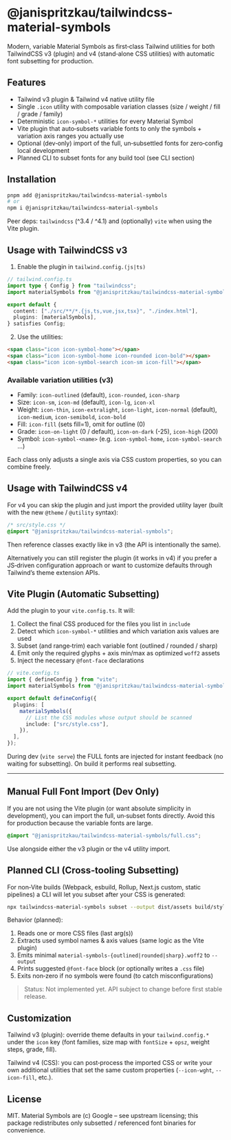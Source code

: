 # @janispritzkau/tailwindcss-material-symbols

Modern, variable Material Symbols as first‑class Tailwind utilities for both TailwindCSS v3 (plugin) and v4 (stand‑alone CSS utilities) with automatic font subsetting for production.

## Features

- Tailwind v3 plugin & Tailwind v4 native utility file
- Single `.icon` utility with composable variation classes (size / weight / fill / grade / family)
- Deterministic `icon-symbol-*` utilities for every Material Symbol
- Vite plugin that auto‑subsets variable fonts to only the symbols + variation axis ranges you actually use
- Optional (dev‑only) import of the full, un‑subsettled fonts for zero‑config local development
- Planned CLI to subset fonts for any build tool (see CLI section)

## Installation

```bash
pnpm add @janispritzkau/tailwindcss-material-symbols
# or
npm i @janispritzkau/tailwindcss-material-symbols
```

Peer deps: `tailwindcss` (^3.4 / ^4.1) and (optionally) `vite` when using the Vite plugin.

## Usage with TailwindCSS v3

1. Enable the plugin in `tailwind.config.(js|ts)`

```ts
// tailwind.config.ts
import type { Config } from "tailwindcss";
import materialSymbols from "@janispritzkau/tailwindcss-material-symbols";

export default {
  content: ["./src/**/*.{js,ts,vue,jsx,tsx}", "./index.html"],
  plugins: [materialSymbols],
} satisfies Config;
```

2. Use the utilities:

```html
<span class="icon icon-symbol-home"></span>
<span class="icon icon-symbol-home icon-rounded icon-bold"></span>
<span class="icon icon-symbol-search icon-sm icon-fill"></span>
```

### Available variation utilities (v3)

- Family: `icon-outlined` (default), `icon-rounded`, `icon-sharp`
- Size: `icon-sm`, `icon-md` (default), `icon-lg`, `icon-xl`
- Weight: `icon-thin`, `icon-extralight`, `icon-light`, `icon-normal` (default), `icon-medium`, `icon-semibold`, `icon-bold`
- Fill: `icon-fill` (sets fill=1), omit for outline (0)
- Grade: `icon-on-light` (0 / default), `icon-on-dark` (-25), `icon-high` (200)
- Symbol: `icon-symbol-<name>` (e.g. `icon-symbol-home`, `icon-symbol-search` …)

Each class only adjusts a single axis via CSS custom properties, so you can combine freely.

## Usage with TailwindCSS v4

For v4 you can skip the plugin and just import the provided utility layer (built with the new `@theme` / `@utility` syntax):

```css
/* src/style.css */
@import "@janispritzkau/tailwindcss-material-symbols";
```

Then reference classes exactly like in v3 (the API is intentionally the same).

Alternatively you can still register the plugin (it works in v4) if you prefer a JS‑driven configuration approach or want to customize defaults through Tailwind’s theme extension APIs.

## Vite Plugin (Automatic Subsetting)

Add the plugin to your `vite.config.ts`. It will:

1. Collect the final CSS produced for the files you list in `include`
2. Detect which `icon-symbol-*` utilities and which variation axis values are used
3. Subset (and range‑trim) each variable font (outlined / rounded / sharp)
4. Emit only the required glyphs + axis min/max as optimized `woff2` assets
5. Inject the necessary `@font-face` declarations

```ts
// vite.config.ts
import { defineConfig } from "vite";
import materialSymbols from "@janispritzkau/tailwindcss-material-symbols/vite";

export default defineConfig({
  plugins: [
    materialSymbols({
      // List the CSS modules whose output should be scanned
      include: ["src/style.css"],
    }),
  ],
});
```

During dev (`vite serve`) the FULL fonts are injected for instant feedback (no waiting for subsetting). On build it performs real subsetting.

---

## Manual Full Font Import (Dev Only)

If you are not using the Vite plugin (or want absolute simplicity in development), you can import the full, un‑subset fonts directly. Avoid this for production because the variable fonts are large.

```css
@import "@janispritzkau/tailwindcss-material-symbols/full.css";
```

Use alongside either the v3 plugin or the v4 utility import.

## Planned CLI (Cross‑tooling Subsetting)

For non‑Vite builds (Webpack, esbuild, Rollup, Next.js custom, static pipelines) a CLI will let you subset after your CSS is generated:

```bash
npx tailwindcss-material-symbols subset --output dist/assets build/style.css
```

Behavior (planned):

1. Reads one or more CSS files (last arg(s))
2. Extracts used symbol names & axis values (same logic as the Vite plugin)
3. Emits minimal `material-symbols-{outlined|rounded|sharp}.woff2` to `--output`
4. Prints suggested `@font-face` block (or optionally writes a `.css` file)
5. Exits non‑zero if no symbols were found (to catch misconfigurations)

> Status: Not implemented yet. API subject to change before first stable release.

## Customization

Tailwind v3 (plugin): override theme defaults in your `tailwind.config.*` under the `icon` key (font families, size map with `fontSize` + `opsz`, weight steps, grade, fill).

Tailwind v4 (CSS): you can post‑process the imported CSS or write your own additional utilities that set the same custom properties (`--icon-wght`, `--icon-fill`, etc.).

## License

MIT. Material Symbols are (c) Google – see upstream licensing; this package redistributes only subsetted / referenced font binaries for convenience.
